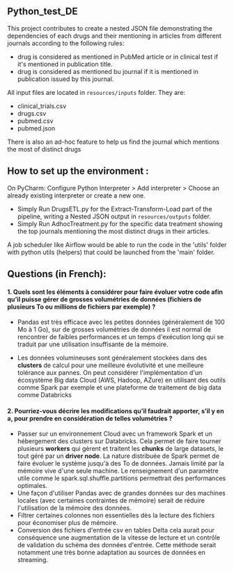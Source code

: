 ## Python_test_DE

This project contributes to create a nested JSON file demonstrating the dependencies of each drugs and their mentioning in articles from different journals according to the following rules:
* drug is considered as mentioned in PubMed article or in clinical test if it's mentioned in publication title.
* drug is considered as mentioned bu journal if it is mentioned in publication issued by this journal.

All input files are located in ```resources/inputs``` folder.
They are: 
 - clinical_trials.csv
 - drugs.csv
 - pubmed.csv
 - pubmed.json

There is also an ad-hoc feature to help us find the journal which mentions the most of distinct drugs

## How to set up the environment : 

On PyCharm:
Configure Python Interpreter > Add interpreter > Choose an already existing interpreter or create a new one.

* Simply Run DrugsETL.py for the Extract-Transform-Load part of the pipeline, writing a Nested JSON output in ```resources/outputs``` folder.
* Simply Run AdhocTreatment.py for the specific data treatment showing the top journals mentioning the most distinct drugs in their articles.

A job scheduler like Airflow would be able to run the code in the 'utils' folder with python utils (helpers) that could be launched from the 'main' folder.




##
## Questions (in French):


#### 1. Quels sont les éléments à considérer pour faire évoluer votre code afin qu’il puisse gérer de grosses volumétries de données (fichiers de plusieurs To ou millions de fichiers par exemple) ? ###


* Pandas est très efficace avec les petites données (généralement de 100 Mo à 1 Go), sur de grosses volumétries de données il est normal de rencontrer de faibles performances et un temps d'exécution long qui se traduit par une utilisation insuffisante de la mémoire.
  
* Les données volumineuses sont généralement stockées dans des **clusters** de calcul pour une meilleure évolutivité et une meilleure tolérance aux pannes. On peut considérer l'implémentation d'un écosystème Big data Cloud (AWS, Hadoop, AZure) en utilisant des outils comme Spark par exemple et une plateforme de traitement de big data comme Databricks


#### 2. Pourriez-vous décrire les modifications qu’il faudrait apporter, s’il y en a, pour prendre en considération de telles volumétries ? ###

* Passer sur un environnement Cloud avec un framework Spark et un hébergement des clusters sur Databricks. Cela permet de faire tourner plusieurs **workers** qui gèrent et traitent les **chunks** de large datasets, le tout géré par un **driver node**. La nature distribuée de Spark permet de faire évoluer le système jusqu'à des To de données. Jamais limité par la mémoire vive d'une seule machine. Le renseignement d'un paramètre utile comme le spark.sql.shuffle.partitions permettrait des performances optimales.
* Une façon d'utiliser Pandas avec de grandes données sur des machines locales (avec certaines contraintes de mémoire) serait de réduire l'utilisation de la mémoire des données.
* Filtrer certaines colonnes non essentielles dès la lecture des fichiers pour économiser plus de mémoire.
* Conversion des fichiers d'entrée csv en tables Delta cela aurait pour conséquence une augmentation de la vitesse de lecture et un contrôle de validation du schéma des données d'entrée. Cette méthode serait notamment une très bonne adaptation au sources de données en streaming.

